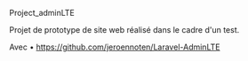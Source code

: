 Project_adminLTE

Projet de prototype de site web réalisé dans le cadre d'un test. 

Avec •	https://github.com/jeroennoten/Laravel-AdminLTE


